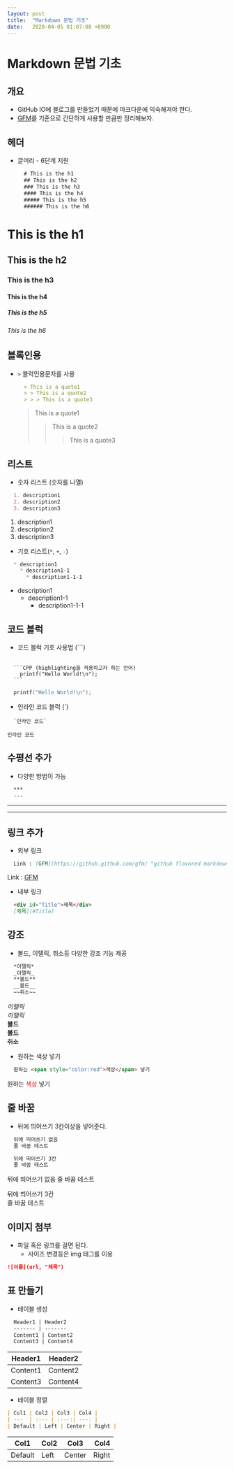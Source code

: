 ```yaml
---
layout: post
title:  "Markdown 문법 기초"
date:   2020-04-05 01:07:08 +0900
---
```


# Markdown 문법 기초

## 개요
* GitHub IO에 블로그를 만들었기 때문에 마크다운에 익숙해져야 한다.
* [GFM](https://github.github.com/gfm/ "github flavored markdown spec")를 기준으로 간단하게 사용할 만큼만 정리해보자.

## 헤더
* 글머리 - 6단계 지원
  ```markdown
    # This is the h1
    ## This is the h2
    ### This is the h3
    #### This is the h4
    ##### This is the h5
    ###### This is the h6
  ```

# This is the h1
## This is the h2
### This is the h3
#### This is the h4
##### This is the h5
###### This is the h6

## 블록인용
* `>` 블럭인용문자를 사용
  ```markdown
    > This is a quote1
    > > This is a quote2
    > > > This is a quote3
  ```
  > This is a quote1
  > > This is a quote2
  > > > This is a quote3

## 리스트
* 숫자 리스트 (숫자를 나열)

```markdown
  1. description1
  2. description2
  3. description3
```

1. description1
2. description2
3. description3

* 기호 리스트(`*`, `+`, `-`)

```markdown
  * description1
    * description1-1
      * description1-1-1
```

* description1
  * description1-1
    * description1-1-1

## 코드 블럭
* 코드 블럭 기호 사용법 (```)
<pre><code>
  ```CPP (highlighting을 적용하고자 하는 언어)
    printf("Hello World!\n");
  ```
</code></pre>

```CPP
  printf("Hello World!\n");
```

* 인라인 코드 블럭 (`)
```
  `인라인 코드`
```

`인라인 코드`
  
## 수평선 추가
* 다양한 방법이 가능
```markdown
  ***
  ---
```

***
---

## 링크 추가
* 외부 링크
```markdown
  Link : [GFM](https://github.github.com/gfm/ "github flavored markdown spec")
```

Link : [GFM](https://github.github.com/gfm/ "github flavored markdown spec")

* 내부 링크
```markdown
  <div id="Title">제목</div>
  [제목](#Title)
```

## 강조
* 볼드, 이탤릭, 취소등 다양한 강조 기능 제공
```markdown
  *이탤릭*
  _이탤릭_
  **볼드**
  __볼드__
  ~~취소~~
```

*이탤릭*   
_이탤릭_   
**볼드**   
__볼드__   
~~취소~~   

* 원하는 색상 넣기
```markdown
  원하는 <span style="color:red">색상</span> 넣기
```

원하는 <span style="color:red">색상</span> 넣기   

## 줄 바꿈
* 뒤에 띄어쓰기 3칸이상을 넣어준다.
```markdown
  뒤에 띄어쓰기 없음
  줄 바꿈 테스트

  뒤에 띄어쓰기 3칸   
  줄 바꿈 테스트
```

뒤에 띄어쓰기 없음
줄 바꿈 테스트

뒤에 띄어쓰기 3칸   
줄 바꿈 테스트

## 이미지 첨부
* 파일 혹은 링크를 걸면 된다.
  * 사이즈 변경등은 img 태그를 이용

```markdown
![이름](url, "제목")
```

## 표 만들기
* 테이블 생성
```markdown
  Header1 | Header2
  ------- | -------
  Content1 | Content2
  Content3 | Content4
```

Header1 | Header2
------- | -------
Content1 | Content2
Content3 | Content4

* 테이블 정렬
``` markdown
| Col1 | Col2 | Col3 | Col4 |
| ---  | :--- | :---:| ---: |
| Default | Left | Center | Right |
```

| Col1 | Col2 | Col3 | Col4 |
| ---  | :--- | :---:| ---: |
| Default | Left | Center | Right |
